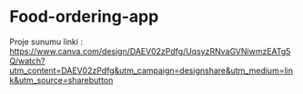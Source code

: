 # Food-ordering-app

Proje sunumu linki : https://www.canva.com/design/DAEV02zPdfg/UqsyzRNvaGVNiwmzEATg5Q/watch?utm_content=DAEV02zPdfg&utm_campaign=designshare&utm_medium=link&utm_source=sharebutton
